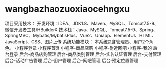 # wangbazhaozuoxiaocehngxu
项目采用技术： 开发环境：IDEA、JDK1.8、Maven、MySQL、Tomcat7.5-9、微信开发者工具/HBuilderX 技术栈：Java、MySQL、Tomcat7.5-9、Spring、SpringMVC、Mybatis/MybatisPlus、Vue2、Uniapp、ElementUI、HTML、JavaScript、CSS、图片上传  系统功能模块： 本系统包含管理员、用户2个角色。 小程序登录 小程序首页 小程序-商品店购 小程序-附近网吧 小程序-我的 后台登录 后台-商品店购管理 后台-商品类别管理 后台-实名认证管理 后台-支付管理 后台-活动广告管理 后台-用户管理 后台-网吧管理 后台-预定位置管理
